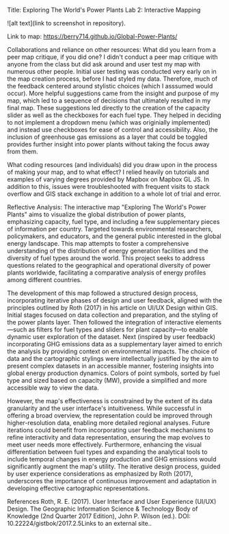 Title: Exploring The World's Power Plants
 Lab 2: Interactive Mapping

 ![alt text](link to screenshot in repository).

 Link to map: https://berry714.github.io/Global-Power-Plants/

Collaborations and reliance on other resources:
What did you learn from a peer map critique, if you did one?
I didn't conduct a peer map critique with anyone from the class but did ask around and user test my map with numerous other people. Initial user testing was conducted very early on in the map creation process, before I had styled my data. Therefore, much of the feedback centered around stylistic choices (which I asssumed would occur). More helpful suggestions came from the insight and purpose of my map, which led to a sequence of decisions that ultimately resulted in my final map. These suggestions led directly to the creation of the capacity slider as well as the checkboxes for each fuel type. They helped in deciding to not implement a dropdown menu (which was originially implemented) and instead use checkboxes for ease of control and accessibility. Also, the inclusion of greenhouse gas emissions as a layer that could be toggled provides further insight into power plants without taking the focus away from them.

What coding resources (and individuals) did you draw upon in the process of making your map, and to what effect?
I relied heavily on tutorials and examples of varying degrees provided by Mapbox on Mapbox GL JS. In addition to this, issues were troubleshooted with frequent visits to stack overflow and GIS stack exchange in addition to a whole lot of trial and error.

Reflective Analysis:
The interactive map "Exploring The World's Power Plants" aims to visualize the global distribution of power plants, emphasizing capacity, fuel type, and including a few supplementary pieces of information per country. Targeted towards environmental researchers, policymakers, and educators, and the general public interested in the global energy landscape. This map attempts to foster a comprehensive understanding of the distribution of energy generation facilities and the diversity of fuel types around the world. This project seeks to address questions related to the geographical and operational diversity of power plants worldwide, facilitating a comparative analysis of energy profiles among different countries.

The development of this map followed a structured design process, incorporating iterative phases of design and user feedback, aligned with the principles outlined by Roth (2017) in his article on UI/UX Design within GIS. Initial stages focused on data collection and preparation, and the styling of the power plants layer. Then followed the integration of interactive elements—such as filters for fuel types and sliders for plant capacity—to enable dynamic user exploration of the dataset. Next (inspired by user feedback) incorporating GHG emissions data as a supplementary layer aimed to enrich the analysis by providing context on environmental impacts. The choice of data and the cartographic stylings were intellectually justified by the aim to present complex datasets in an accessible manner, fostering insights into global energy production dynamics. Colors of point symbols, sorted by fuel type and sized based on capacity (MW), provide a simplified and more accessible way to view the data.

However, the map's effectiveness is constrained by the extent of its data granularity and the user interface's intuitiveness. While successful in offering a broad overview, the representation could be improved through higher-resolution data, enabling more detailed regional analyses. Future iterations could benefit from incorporating user feedback mechanisms to refine interactivity and data representation, ensuring the map evolves to meet user needs more effectively. Furthermore, enhancing the visual differentiation between fuel types and expanding the analytical tools to include temporal changes in energy production and GHG emissions would significantly augment the map's utility. The iterative design process, guided by user experience considerations as emphasized by Roth (2017), underscores the importance of continuous improvement and adaptation in developing effective cartographic representations.


References
Roth, R. E. (2017). User Interface and User Experience (UI/UX) Design. The Geographic Information Science & Technology Body of Knowledge (2nd Quarter 2017 Edition), John P. Wilson (ed.). DOI: 10.22224/gistbok/2017.2.5Links to an external site..